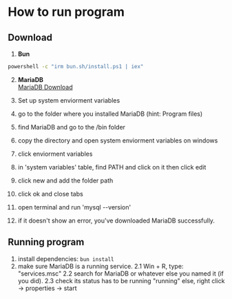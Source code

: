 # How to run program

## Download 

1. **Bun**
```bash
powershell -c "irm bun.sh/install.ps1 | iex"
```
2. **MariaDB**<br>
[MariaDB Download](https://mariadb.org/download/?t=mariadb&p=mariadb&r=12.0.2&os=windows&cpu=x86_64&pkg=msi&mirror=xtom_talˇ)

3. Set up system enviorment variables
 1. go to the folder where you installed MariaDB (hint: Program files)
 2. find MariaDB and go to the /bin folder
 3. copy the directory and open system enviorment variables on windows
 4. click enviorment variables
 5. in 'system variables' table, find PATH and click on it then click edit
 6. click new and add the folder path
 7. click ok and close tabs
 8. open terminal and run 'mysql --version' 
 9. if it doesn't show an error, you've downloaded MariaDB successfully.

## Running program

1. install dependencies: ```bun install```
2. make sure MariaDB is a running service. 
  2.1 Win + R, type: "services.msc"
  2.2 search for MariaDB or whatever else you named it (if you did).
  2.3 check its status has to be running "running" else, right click -> properties -> start

